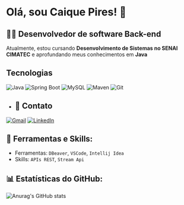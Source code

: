 # Olá, sou Caique Pires! 👋

## 👨‍💻 Desenvolvedor de software Back-end
Atualmente, estou cursando **Desenvolvimento de Sistemas no SENAI CIMATEC** e aprofundando meus conhecimentos em **Java**


## Tecnologias

![Java](https://img.shields.io/badge/Java-007396?style=for-the-badge&logo=java&logoColor=white)
![Spring Boot](https://img.shields.io/badge/Spring_Boot-6DB33F?style=for-the-badge&logo=spring-boot&logoColor=white)
![MySQL](https://img.shields.io/badge/MySQL-005C84?style=for-the-badge&logo=mysql&logoColor=white)
![Maven](https://img.shields.io/badge/Maven-C71A36?style=for-the-badge&logo=apachemaven&logoColor=white)
![Git](https://img.shields.io/badge/Git-F05032?style=for-the-badge&logo=git&logoColor=white)

- ## 📧 Contato
[![Gmail](https://img.shields.io/badge/Email-Gmail-red?style=flat&logo=gmail)](mailto:pirescaiq@gmail.com)
[![LinkedIn](https://img.shields.io/badge/LinkedIn-LinkedIn-blue?style=flat&logo=linkedin)](https://www.linkedin.com/in/caique-pires-8843aa332)

## 🔧 Ferramentas e Skills: 
- Ferramentas: `DBeaver`, `VSCode`,  `Intellij Idea`
- Skills: `APIs REST`, `Stream Api`

## 📊 Estatísticas do GitHub:
![Anurag's GitHub stats](https://github-readme-stats.vercel.app/api?username=caiquepirs&show_icons=true&theme=radical)

